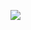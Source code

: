 ![](https://encrypted-tbn0.gstatic.com/images?q=tbn:ANd9GcTpDVdU68vW-DMpvNPkwOP9tY5QnbryLcv3K7nPdN94HbzCpi8zeQ7sYNru628nVwT7Ado&usqp=CAU)